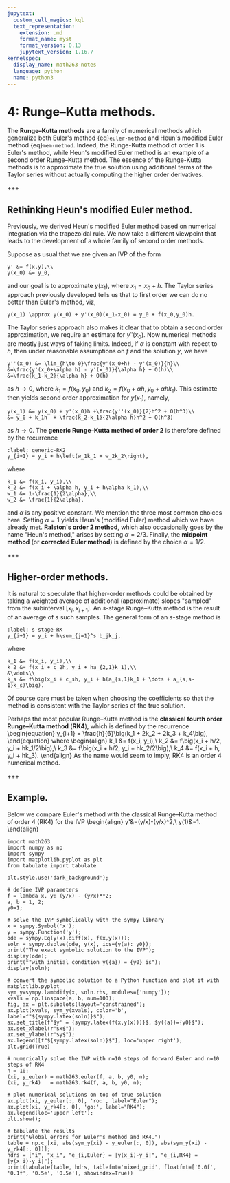 ```yaml
---
jupytext:
  custom_cell_magics: kql
  text_representation:
    extension: .md
    format_name: myst
    format_version: 0.13
    jupytext_version: 1.16.7
kernelspec:
  display_name: math263-notes
  language: python
  name: python3
---
```


# 4: Runge–Kutta methods.

The **Runge–Kutta methods** are a family of numerical methods which generalize both Euler's method {eq}`euler-method` and Heun's modified Euler method {eq}`mem-method`.
Indeed, the Runge-Kutta method of order $1$ is Euler's method,
while Heun's modified Euler method is an example of a second order Runge–Kutta method.
The essence of the Runge-Kutta methods is to approximate the true solution using additional terms of the Taylor series without actually computing the higher order derivatives.

+++

## Rethinking Heun's modified Euler method.

Previously, we derived Heun's modified Euler method based on numerical integration via the trapezoidal rule.
We now take a different viewpoint that leads to the development of a whole family of second order methods.

Suppose as usual that we are given an IVP of the form
```{math}
y' &= f(x,y),\\
y(x_0) &= y_0,
```
and our goal is to approximate $y(x_1)$, where $x_1 = x_0+h$.
The Taylor series approach previously developed tells us that to first order we can do no better than Euler's method, viz,
```{math}
y(x_1) \approx y(x_0) + y'(x_0)(x_1-x_0) = y_0 + f(x_0,y_0)h.
```
The Taylor series approach also makes it clear that to obtain a second order approximation, we require an estimate for $y''(x_0)$.
Now numerical methods are mostly just ways of faking limits.
Indeed, if $\alpha$ is constant with repect to $h$, then under reasonable assumptions on $f$ and the solution $y$, we have
```{math}
y''(x_0) &= \lim_{h\to 0}\frac{y'(x_0+h) - y'(x_0)}{h}\\
&=\frac{y'(x_0+\alpha h) - y'(x_0)}{\alpha h} + O(h)\\
&=\frac{k_1-k_2}{\alpha h} + O(h)
```
as $h\to 0$, where $k_1 = f(x_0, y_0)$ and $k_2 = f(x_0+\alpha h, y_0 + \alpha hk_1)$.
This estimate then yields second order approximation for $y(x_1)$, namely,
```{math}
y(x_1) &= y(x_0) + y'(x_0)h +\frac{y''(x_0)}{2}h^2 + O(h^3)\\
&= y_0 + k_1h  + \frac{k_2-k_1}{2\alpha h}h^2 + O(h^3)
```
as $h\to 0$.
The **generic Runge–Kutta method of order 2** is therefore defined by the recurrence
```{math}
:label: generic-RK2
y_{i+1} = y_i + h\left(w_1k_1 + w_2k_2\right),
```
where
```{math}
k_1 &= f(x_i, y_i),\\
k_2 &= f(x_i + \alpha h, y_i + h\alpha k_1),\\
w_1 &= 1-\frac{1}{2\alpha},\\
w_2 &= \frac{1}{2\alpha},
```
and $\alpha$ is any positive constant.
We mention the three most common choices here.
Setting $\alpha=1$ yields Heun's (modified Euler) method which we have already met. 
**Ralston's order 2 method**, which also occasionally goes by the name "Heun's method," arises by setting $\alpha=2/3$.
Finally, the **midpoint method** (or **corrected Euler method**) is defined by the choice $\alpha=1/2$.

+++

## Higher-order methods.

It is natural to speculate that higher-order methods could be obtained by taking a weighted average of additional (approximate) slopes "sampled" from the subinterval $[x_i, x_{i+1}]$.
An $s$-stage Runge–Kutta method is the result of an average of $s$ such samples.
The general form of an $s$-stage method is
```{math}
:label: s-stage-RK
y_{i+1} = y_i + h\sum_{j=1}^s b_jk_j,
```
where
```{math}
k_1 &= f(x_i, y_i),\\
k_2 &= f(x_i + c_2h, y_i + ha_{2,1}k_1),\\
&\vdots\\
k_s &= f\big(x_i + c_sh, y_i + h(a_{s,1}k_1 + \dots + a_{s,s-1}k_s)\big).
```
Of course care must be taken when choosing the coefficients so that the method is consistent with the Taylor series of the true solution.

Perhaps the most popular Runge–Kutta method is the **classical fourth order Runge–Kutta method** (**RK4**), which is defined by the recurrence
\begin{equation}
y_{i+1} = \frac{h}{6}\big(k_1 + 2k_2 + 2k_3 + k_4\big),
\end{equation}
where
\begin{align}
k_1 &= f(x_i, y_i),\\
k_2 &= f\big(x_i + h/2, y_i + hk_1/2\big),\\
k_3 &= f\big(x_i + h/2, y_i + hk_2/2\big),\\
k_4 &= f(x_i + h, y_i + hk_3).
\end{align}
As the name would seem to imply, RK4 is an order $4$ numerical method.

+++

## Example.

Below we compare Euler's method with the classical Runge–Kutta method of order 4 (RK4) for the IVP 
\begin{align}
y'&=(y/x)-(y/x)^2,\\
y(1)&=1.
\end{align}

```{code-cell}
import math263
import numpy as np
import sympy
import matplotlib.pyplot as plt
from tabulate import tabulate

plt.style.use('dark_background');

# define IVP parameters
f = lambda x, y: (y/x) - (y/x)**2;
a, b = 1, 2;
y0=1;

# solve the IVP symbolically with the sympy library
x = sympy.Symbol('x');
y = sympy.Function('y');
ode = sympy.Eq(y(x).diff(x), f(x,y(x)));
soln = sympy.dsolve(ode, y(x), ics={y(a): y0}); 
print("The exact symbolic solution to the IVP");
display(ode);
print(f"with initial condition y({a}) = {y0} is");
display(soln);

# convert the symbolic solution to a Python function and plot it with matplotlib.pyplot
sym_y=sympy.lambdify(x, soln.rhs, modules=['numpy']); 
xvals = np.linspace(a, b, num=100);
fig, ax = plt.subplots(layout='constrained');
ax.plot(xvals, sym_y(xvals), color='b', label=f"${sympy.latex(soln)}$");
ax.set_title(f"$y' = {sympy.latex(f(x,y(x)))}$, $y({a})={y0}$");
ax.set_xlabel(r"$x$");
ax.set_ylabel(r"$y$");
ax.legend([f"${sympy.latex(soln)}$"], loc='upper right');
plt.grid(True)

# numerically solve the IVP with n=10 steps of forward Euler and n=10 steps of RK4
n = 10;
(xi, y_euler) = math263.euler(f, a, b, y0, n);
(xi, y_rk4)   = math263.rk4(f, a, b, y0, n);

# plot numerical solutions on top of true solution
ax.plot(xi, y_euler[:, 0], 'ro:', label="Euler");
ax.plot(xi, y_rk4[:, 0], 'go:', label="RK4");
ax.legend(loc='upper left');
plt.show();

# tabulate the results
print("Global errors for Euler's method and RK4.")
table = np.c_[xi, abs(sym_y(xi) - y_euler[:, 0]), abs(sym_y(xi) - y_rk4[:, 0])];
hdrs = ["i", "x_i", "e_{i,Euler} = |y(x_i)-y_i|", "e_{i,RK4} = |y(x_i)-y_i|"];
print(tabulate(table, hdrs, tablefmt='mixed_grid', floatfmt=['0.0f', '0.1f', '0.5e', '0.5e'], showindex=True))
```
